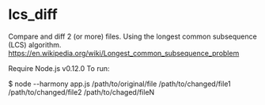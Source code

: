 # lcs_diff
Compare and diff 2 (or more) files.
Using the longest common subsequence (LCS) algorithm.
https://en.wikipedia.org/wiki/Longest_common_subsequence_problem

Require Node.js v0.12.0
To run:

$ node --harmony app.js /path/to/original/file /path/to/changed/file1 /path/to/changed/file2 /path/to/chaged/fileN
